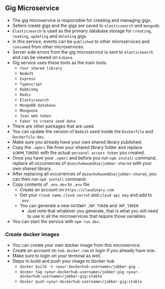 ## Gig Microservice
* The gig microservice is responsible for creating and managing gigs.
* Sellers create gigs and the gigs are saved to `elasticsearch` and `mongodb`.
* `Elasticsearch` is used as the primary database storage for `creating`, `reading`, `updating` and `deleting` gigs.
* In this service, events can be `published` to other microservices and `consumed` from other microservices.
* Server side errors from the gig microservice is sent to `elasticsearch` and can be viewed on `kibana`.
* Gig service uses these tools as the main tools
  * `Your shared library`
  * `NodeJS`
  * `Express`
  * `Typescript`
  * `Rabbitmq`
  * `Redis`
  * `Elasticsearch`
  * `MongoDB database`
  * `Mongoose`
  * `Json web token`
  * `Faker to create seed data`
* There are other packages that are used.
* You can update the version of `NodeJS` used inside the `Dockerfile` and `Dockerfile.dev`.
* Make sure you already have your own shared library published.
* Copy the `.npmrc` file from your shared library folder and replace `${NPM_TOKEN}` with the actual `personal access token` you created.
* Once you have your `.npmrc` and before you run `npm install` command, replace all occurrences of `@uzochukwueddie/jobber-shared` with your own shared library.
* After replacing all occurrences of `@uzochukwueddie/jobber-shared`, you can then run `npm install` command.
* Copy contents of `.env.dev` to `.env` file
  * Create an account on `https://cloudinary.com`
  * Get your `cloud name`, `cloud secret` and `cloud api key` and add to `.env`
  * You can generate a new `GATEWAY_JWT_TOKEN` and `JWT_TOKEN`
    * Just note that whatever you generate, that is what you will need to use in all the microservices that require those variables.
* You can start the service with `npm run dev`.

### Create docker images
* You can create your own docker image from this microservice.
* Create an account on `hub.docker.com` or login if you already have one.
* Make sure to login on your terminal as well.
* Steps to build and push your image to docker hub
  * `docker build -t <your-dockerhub-username>/jobber-gig .`
  * `docker tag <your-dockerhub-username>/jobber-gig <your-dockerhub-username>/jobber-gig:stable`
  * `docker push <your-dockerhub-username>/jobber-gig:stable`

